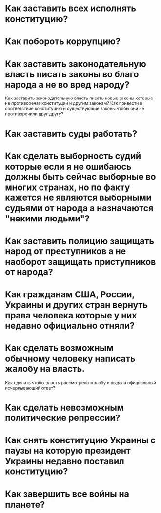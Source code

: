 
# Как заставить всех исполнять конституцию?

# Как побороть коррупцию?

# Как заставить законодательную власть писать законы во благо народа а не во вред народу?
Как заставить законодательную власть писать новые законы которые не противоречат конституции и другим законам?
Как привести в соответствие конституцию и существующие законы чтобы они не противоречили друг другу?

# Как заставить суды работать?

# Как сделать выборность судий которые если я не ошибаюсь должны быть сейчас выборные во многих странах, но по факту кажется не являются выборными судьями от народа а назначаются "некими людьми"?

# Как заставить полицию защищать народ от преступников а не наоборот защищать приступников от народа?

# Как гражданам США, России, Украины и других стран вернуть права человека которые у них недавно официально отняли?

# Как сделать возможным обычному человеку написать жалобу на власть. 
Как сделать чтобы власть рассмотрела жалобу и выдала официальный исчерпывающий ответ?

# Как сделать невозможным политические репрессии?

# Как снять конституцию Украины с паузы на которую президент Украины недавно поставил конституцию?

# Как завершить все войны на планете?
